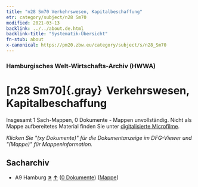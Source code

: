 ```yaml
---
title: "n28 Sm70 Verkehrswesen, Kapitalbeschaffung"
etr: category/subject/n28 Sm70
modified: 2021-03-13
backlink: ../../about.de.html
backlink-title: "Systematik-Übersicht"
fn-stub: about
x-canonical: https://pm20.zbw.eu/category/subject/s/n28_Sm70
---
```


### Hamburgisches Welt-Wirtschafts-Archiv (HWWA)
# [n28 Sm70]{.gray}&#8201; Verkehrswesen, Kapitalbeschaffung&#160; 




Insgesamt 1 Sach-Mappen, 0 Dokumente - Mappen unvollständig.
Nicht als Mappe aufbereitetes Material finden Sie unter [digitalisierte Microfilme](/film/h1_sh.de.html).

_Klicken Sie "(xy Dokumente)" für die Dokumentanzeige im DFG-Viewer und "(Mappe)" für Mappeninformation._

## Sacharchiv



- A9 Hamburg [**&nearr;**](../../../geo/i/140905/about.de.html "Hamburg (alle Mappen)") [**&uarr;**](../../../geo/about.de.html#A9 "Ländersystematik") (<a href="https://pm20.zbw.eu/dfgview/sh/140905,198328" title="über: Hamburg : Verkehrswesen, Kapitalbeschaffung" target="_blank">0 Dokumente</a>) ([Mappe](../../../../folder/sh/1409xx/140905/1983xx/198328/about.de.html))



